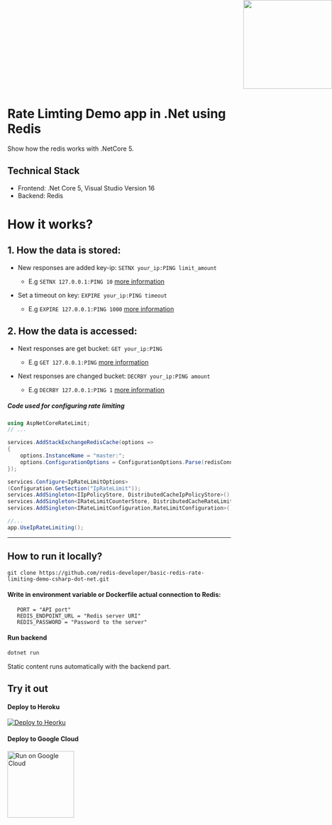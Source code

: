 ﻿<div style="position: absolute; top: 0px; right: 0px;">
    <img width="200" height="200" src="https://redislabs.com/wp-content/uploads/2020/12/RedisLabs_Illustration_HomepageHero_v4.svg">
</div>
<div style="height: 150px"></div>

# Rate Limting Demo app in .Net using Redis

Show how the redis works with .NetCore 5.

## Technical Stack

- Frontend: .Net Core 5, Visual Studio Version 16
- Backend: Redis



# How it works?

## 1. How the data is stored:

- New responses are added key-ip: `SETNX your_ip:PING limit_amount`

  - E.g `SETNX 127.0.0.1:PING 10`
    <a href="https://redis.io/commands/setnx">more information</a>

- Set a timeout on key: `EXPIRE your_ip:PING timeout`
  - E.g `EXPIRE 127.0.0.1:PING 1000`
    <a href="https://redis.io/commands/expire">more information</a>

## 2. How the data is accessed:

- Next responses are get bucket: `GET your_ip:PING`

  - E.g `GET 127.0.0.1:PING`
    <a href="https://redis.io/commands/get">more information</a>

- Next responses are changed bucket: `DECRBY your_ip:PING amount`

  - E.g `DECRBY 127.0.0.1:PING 1`
    <a href="https://redis.io/commands/decrby">more information</a>

##### Code used for configuring rate limiting

```C#
using AspNetCoreRateLimit;
// ...

services.AddStackExchangeRedisCache(options =>
{
    options.InstanceName = "master:";
    options.ConfigurationOptions = ConfigurationOptions.Parse(redisConnectionUrl);
});

services.Configure<IpRateLimitOptions>
(Configuration.GetSection("IpRateLimit"));
services.AddSingleton<IIpPolicyStore, DistributedCacheIpPolicyStore>();
services.AddSingleton<IRateLimitCounterStore, DistributedCacheRateLimitCounterStore>();
services.AddSingleton<IRateLimitConfiguration,RateLimitConfiguration>();

//...
app.UseIpRateLimiting();
```

---

## How to run it locally?

```
git clone https://github.com/redis-developer/basic-redis-rate-limiting-demo-csharp-dot-net.git
```

#### Write in environment variable or Dockerfile actual connection to Redis:

```
   PORT = "API port"
   REDIS_ENDPOINT_URL = "Redis server URI"
   REDIS_PASSWORD = "Password to the server"
```

#### Run backend

```sh
dotnet run
```

Static сontent runs automatically with the backend part.

## Try it out

#### Deploy to Heroku

<p>
    <a href="https://heroku.com/deploy" target="_blank">
        <img src="https://www.herokucdn.com/deploy/button.svg" alt="Deploy to Heorku" />
    </a>
</p>

#### Deploy to Google Cloud

<p>
    <a href="https://deploy.cloud.run" target="_blank">
        <img src="https://deploy.cloud.run/button.svg" alt="Run on Google Cloud" width="150px"/>
    </a>
</p>
